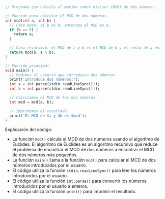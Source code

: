 ```dart
// Programa que calcula el máximo común divisor (MCD) de dos números.

// Función para calcular el MCD de dos números.
int mcd(int a, int b) {
  // Caso base: si b es 0, entonces el MCD es a.
  if (b == 0) {
    return a;
  }

  // Caso recursivo: el MCD de a y b es el MCD de b y el resto de a entre b.
  return mcd(b, a % b);
}

// Función principal.
void main() {
  // Pedimos al usuario que introduzca dos números.
  print('Introduce dos números:');
  int a = int.parse(stdin.readLineSync()!);
  int b = int.parse(stdin.readLineSync()!);

  // Calculamos el MCD de los dos números.
  int mcd = mcd(a, b);

  // Imprimimos el resultado.
  print('El MCD de $a y $b es $mcd');
}
```

Explicación del código:

* La función `mcd()` calcula el MCD de dos números usando el algoritmo de Euclides. El algoritmo de Euclides es un algoritmo recursivo que reduce el problema de encontrar el MCD de dos números a encontrar el MCD de dos números más pequeños.
* La función `main()` llama a la función `mcd()` para calcular el MCD de dos números introducidos por el usuario.
* El código utiliza la función `stdin.readLineSync()` para leer los números introducidos por el usuario.
* El código utiliza la función `int.parse()` para convertir los números introducidos por el usuario a enteros.
* El código utiliza la función `print()` para imprimir el resultado.